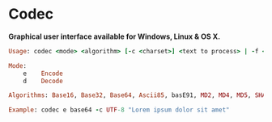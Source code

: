 Codec
=====

**Graphical user interface available for Windows, Linux & OS X.**

```ruby
Usage: codec <mode> <algorithm> [-c <charset>] <text to process> | -f <source file> <destination file>

Mode:
    e    Encode
    d    Decode

Algorithms: Base16, Base32, Base64, Ascii85, basE91, MD2, MD4, MD5, SHA-1, SHA-256, SHA-384, SHA-512

Example: codec e base64 -c UTF-8 "Lorem ipsum dolor sit amet"
```
